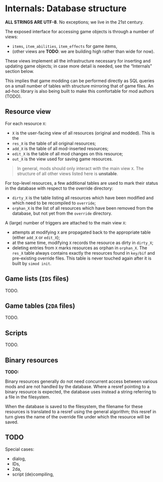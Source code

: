 # Internals: Database structure

**ALL STRINGS ARE UTF-8**. No exceptions; we live in the 21st century.


The exposed interface for accessing game objects is through a number of
views:

 - `items`, `item_abilities`, `item_effects` for game items,
 - (other views are **TODO**: we are building high rather than wide for
   now).

These views implement all the infrastructure necessary for inserting and
updating game objects; in case more detail is needed, see the
“Internals” section below.

This implies that game modding can be performed directly as SQL queries
on a small number of tables with structure mirroring that of game files.
An ad-hoc library is also being built to make this comfortable for mod
authors (TODO).

## Resource view

For each resource `X`:

 - `X` is the user-facing view of all resources (original and modded).
	 This is the
 - `res_X` is the table of all original resources;
 - `add_X` is the table of all mod-inserted resources;
 - `edit_X` is the table of all mod changes on this resource;
 - `out_X` is the view used for saving game resources.

> In general, mods should only interact with the main view `X`.
> The structure of all other views listed here is **unstable**.

For top-level resources, a few additional tables are used to mark their
status in the database with respect to the override directory:
 - `dirty_X` is the table listing all resources which have been modified
   and which need to be recompiled to `override`;
 - `orphan_X` is the list of all resources which have been removed from
   the database, but not yet from the `override` directory.

A (large) number of triggers are attached to the main view `X`:
 - attempts at modifying `X` are propagated back to the appropriate table
	 (either `add_X` or `edit_X`);
 - at the same time, modifying `X` records the resource as dirty in
	 `dirty_X`;
 - deleting entries from `X` marks resources as orphan in `orphan_X`.
The `res_X` table always contains exactly the resources found in
`key/bif` and pre-existing override files.
This table is never touched again after it is built by `simod init`.

## Game lists (`IDS` files)

TODO.

## Game tables (`2DA` files)

TODO.

## Scripts

TODO.

## Binary resources

**TODO:**

Binary resources generally do not need concurrent access between various
mods and are not handled by the database.
Where a resref pointing to a binary resource is expected,
the database uses instead a string referring to a file in the filesystem.

When the database is saved to the filesystem,
the filename for these resources is translated to a resref
using the general algorithm;
this resref in turn gives the name of the override file
under which the resource will be saved.

## TODO

Special cases:
 - dialog,
 - IDs,
 - 2da,
 - script (de)compiling,
